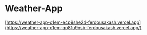 # Weather-App
[https://weather-app-o1em-e4p9she24-ferdousakash.vercel.app](https://weather-app-o1em-qp81u9nsb-ferdousakash.vercel.app/)

